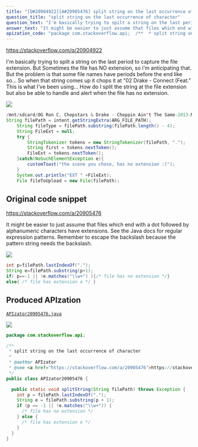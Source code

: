 ```yaml
---
title: "[Q#20904922][A#20905476] split string on the last occurrence of character"
question_title: "split string on the last occurrence of character"
question_text: "I'm basically trying to spilt a string on the last period to capture the file extension. But Sometimes the file has NO extension, so i'm anticipating that. But the problem is that some file names have periods before the end like so... So when that string comes up it chops it at \"02 Drake - Connect (Feat.\" This is what I've been using... How do I split the string at the file extension but also be able to handle and alert when the file has no extension."
answer_text: "It might be easier to just assume that files which end with a dot followed by alphanumeric characters have extensions. See the Java docs for regular expression patterns. Remember to escape the backslash because the pattern string needs the backslash."
apization_code: "package com.stackoverflow.api;  /**  * split string on the last occurrence of character  *  * @author APIzator  * @see <a href=\"https://stackoverflow.com/a/20905476\">https://stackoverflow.com/a/20905476</a>  */ public class APIzator20905476 {    public static void splitString(String filePath) throws Exception {     int p = filePath.lastIndexOf(\".\");     String e = filePath.substring(p + 1);     if (p == -1 || !e.matches(\"\\\\w+\")) {       /* file has no extension */     } else {       /* file has extension e */     }   } }"
---
```


https://stackoverflow.com/q/20904922

I&#x27;m basically trying to spilt a string on the last period to capture the file extension.
But Sometimes the file has NO extension, so i&#x27;m anticipating that.
But the problem is that some file names have periods before the end like so...
So when that string comes up it chops it at &quot;02 Drake - Connect (Feat.&quot;
This is what I&#x27;ve been using...
How do I split the string at the file extension but also be able to handle and alert when the file has no extension.


<div class="code-logo"><img src="/stackoverflow.png" /></div>

```java
/mnt/sdcard/OG Ron C, Chopstars & Drake - Choppin Ain't The Same-2013-MIXFIEND/02 Drake - Connect (Feat. Fat Pat) (Chopped Not Slopped).mp3
String filePath = intent.getStringExtra(ARG_FILE_PATH);
    String fileType = filePath.substring(filePath.length() - 4);
    String FileExt = null;
    try {
        StringTokenizer tokens = new StringTokenizer(filePath, ".");
        String first = tokens.nextToken();
        FileExt = tokens.nextToken();
    }catch(NoSuchElementException e){
        customToast("the scene you chose, has no extension :(");
    }
    System.out.println("EXT " +FileExt);
    File fileToUpload = new File(filePath);
```


## Original code snippet

https://stackoverflow.com/a/20905476

It might be easier to just assume that files which end with a dot followed by alphanumeric characters have extensions.
See the Java docs for regular expression patterns. Remember to escape the backslash because the pattern string needs the backslash.

<div class="code-logo"><img src="/stackoverflow.png" /></div>

```java
int p=filePath.lastIndexOf(".");
String e=filePath.substring(p+1);
if( p==-1 || !e.matches("\\w+") ){/* file has no extension */}
else{ /* file has extension e */ }
```

## Produced APIzation

[`APIzator20905476.java`](https://github.com/pasqualesalza/apization/raw/main/data/search/APIzator20905476.java)

<div class="code-logo"><img src="/apizator.png" /></div>

```java
package com.stackoverflow.api;

/**
 * split string on the last occurrence of character
 *
 * @author APIzator
 * @see <a href="https://stackoverflow.com/a/20905476">https://stackoverflow.com/a/20905476</a>
 */
public class APIzator20905476 {

  public static void splitString(String filePath) throws Exception {
    int p = filePath.lastIndexOf(".");
    String e = filePath.substring(p + 1);
    if (p == -1 || !e.matches("\\w+")) {
      /* file has no extension */
    } else {
      /* file has extension e */
    }
  }
}

```